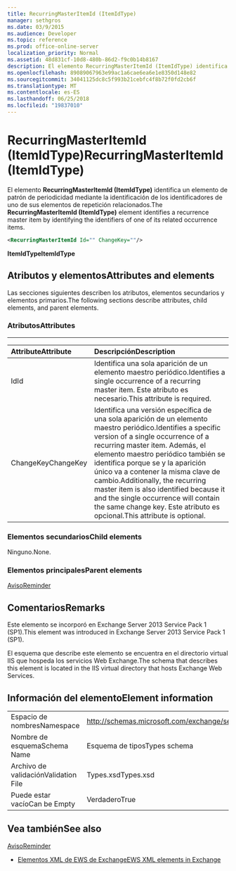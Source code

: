 ```yaml
---
title: RecurringMasterItemId (ItemIdType)
manager: sethgros
ms.date: 03/9/2015
ms.audience: Developer
ms.topic: reference
ms.prod: office-online-server
localization_priority: Normal
ms.assetid: 48d831cf-10d8-480b-86d2-f9c0b14b8167
description: El elemento RecurringMasterItemId (ItemIdType) identifica un elemento de patrón de periodicidad mediante la identificación de los identificadores de uno de sus elementos de repetición relacionados.
ms.openlocfilehash: 89089067963e99ac1a6cae6ea6e1e8350d148e82
ms.sourcegitcommit: 34041125dc8c5f993b21cebfc4f8b72f0fd2cb6f
ms.translationtype: MT
ms.contentlocale: es-ES
ms.lasthandoff: 06/25/2018
ms.locfileid: "19837010"
---
```

# <a name="recurringmasteritemid-itemidtype"></a><span data-ttu-id="77f4b-103">RecurringMasterItemId (ItemIdType)</span><span class="sxs-lookup"><span data-stu-id="77f4b-103">RecurringMasterItemId (ItemIdType)</span></span>

<span data-ttu-id="77f4b-104">El elemento **RecurringMasterItemId (ItemIdType)** identifica un elemento de patrón de periodicidad mediante la identificación de los identificadores de uno de sus elementos de repetición relacionados.</span><span class="sxs-lookup"><span data-stu-id="77f4b-104">The **RecurringMasterItemId (ItemIdType)** element identifies a recurrence master item by identifying the identifiers of one of its related occurrence items.</span></span> 
  
```XML
<RecurringMasterItemId Id="" ChangeKey=""/>
```

 <span data-ttu-id="77f4b-105">**ItemIdType**</span><span class="sxs-lookup"><span data-stu-id="77f4b-105">**ItemIdType**</span></span>
## <a name="attributes-and-elements"></a><span data-ttu-id="77f4b-106">Atributos y elementos</span><span class="sxs-lookup"><span data-stu-id="77f4b-106">Attributes and elements</span></span>

<span data-ttu-id="77f4b-107">Las secciones siguientes describen los atributos, elementos secundarios y elementos primarios.</span><span class="sxs-lookup"><span data-stu-id="77f4b-107">The following sections describe attributes, child elements, and parent elements.</span></span>
  
### <a name="attributes"></a><span data-ttu-id="77f4b-108">Atributos</span><span class="sxs-lookup"><span data-stu-id="77f4b-108">Attributes</span></span>

****

|<span data-ttu-id="77f4b-109">**Attribute**</span><span class="sxs-lookup"><span data-stu-id="77f4b-109">**Attribute**</span></span>|<span data-ttu-id="77f4b-110">**Descripción**</span><span class="sxs-lookup"><span data-stu-id="77f4b-110">**Description**</span></span>|
|:-----|:-----|
|<span data-ttu-id="77f4b-111">Id</span><span class="sxs-lookup"><span data-stu-id="77f4b-111">Id</span></span>  <br/> |<span data-ttu-id="77f4b-112">Identifica una sola aparición de un elemento maestro periódico.</span><span class="sxs-lookup"><span data-stu-id="77f4b-112">Identifies a single occurrence of a recurring master item.</span></span> <span data-ttu-id="77f4b-113">Este atributo es necesario.</span><span class="sxs-lookup"><span data-stu-id="77f4b-113">This attribute is required.</span></span>  <br/> |
|<span data-ttu-id="77f4b-114">ChangeKey</span><span class="sxs-lookup"><span data-stu-id="77f4b-114">ChangeKey</span></span>  <br/> |<span data-ttu-id="77f4b-115">Identifica una versión específica de una sola aparición de un elemento maestro periódico.</span><span class="sxs-lookup"><span data-stu-id="77f4b-115">Identifies a specific version of a single occurrence of a recurring master item.</span></span> <span data-ttu-id="77f4b-116">Además, el elemento maestro periódico también se identifica porque se y la aparición único va a contener la misma clave de cambio.</span><span class="sxs-lookup"><span data-stu-id="77f4b-116">Additionally, the recurring master item is also identified because it and the single occurrence will contain the same change key.</span></span> <span data-ttu-id="77f4b-117">Este atributo es opcional.</span><span class="sxs-lookup"><span data-stu-id="77f4b-117">This attribute is optional.</span></span>  <br/> |
   
### <a name="child-elements"></a><span data-ttu-id="77f4b-118">Elementos secundarios</span><span class="sxs-lookup"><span data-stu-id="77f4b-118">Child elements</span></span>

<span data-ttu-id="77f4b-119">Ninguno.</span><span class="sxs-lookup"><span data-stu-id="77f4b-119">None.</span></span>
  
### <a name="parent-elements"></a><span data-ttu-id="77f4b-120">Elementos principales</span><span class="sxs-lookup"><span data-stu-id="77f4b-120">Parent elements</span></span>

[<span data-ttu-id="77f4b-121">Aviso</span><span class="sxs-lookup"><span data-stu-id="77f4b-121">Reminder</span></span>](reminder.md)
  
## <a name="remarks"></a><span data-ttu-id="77f4b-122">Comentarios</span><span class="sxs-lookup"><span data-stu-id="77f4b-122">Remarks</span></span>

<span data-ttu-id="77f4b-123">Este elemento se incorporó en Exchange Server 2013 Service Pack 1 (SP1).</span><span class="sxs-lookup"><span data-stu-id="77f4b-123">This element was introduced in Exchange Server 2013 Service Pack 1 (SP1).</span></span>
  
<span data-ttu-id="77f4b-124">El esquema que describe este elemento se encuentra en el directorio virtual IIS que hospeda los servicios Web Exchange.</span><span class="sxs-lookup"><span data-stu-id="77f4b-124">The schema that describes this element is located in the IIS virtual directory that hosts Exchange Web Services.</span></span>
  
## <a name="element-information"></a><span data-ttu-id="77f4b-125">Información del elemento</span><span class="sxs-lookup"><span data-stu-id="77f4b-125">Element information</span></span>

|||
|:-----|:-----|
|<span data-ttu-id="77f4b-126">Espacio de nombres</span><span class="sxs-lookup"><span data-stu-id="77f4b-126">Namespace</span></span>  <br/> |http://schemas.microsoft.com/exchange/services/2006/types  <br/> |
|<span data-ttu-id="77f4b-127">Nombre de esquema</span><span class="sxs-lookup"><span data-stu-id="77f4b-127">Schema Name</span></span>  <br/> |<span data-ttu-id="77f4b-128">Esquema de tipos</span><span class="sxs-lookup"><span data-stu-id="77f4b-128">Types schema</span></span>  <br/> |
|<span data-ttu-id="77f4b-129">Archivo de validación</span><span class="sxs-lookup"><span data-stu-id="77f4b-129">Validation File</span></span>  <br/> |<span data-ttu-id="77f4b-130">Types.xsd</span><span class="sxs-lookup"><span data-stu-id="77f4b-130">Types.xsd</span></span>  <br/> |
|<span data-ttu-id="77f4b-131">Puede estar vacío</span><span class="sxs-lookup"><span data-stu-id="77f4b-131">Can be Empty</span></span>  <br/> |<span data-ttu-id="77f4b-132">Verdadero</span><span class="sxs-lookup"><span data-stu-id="77f4b-132">True</span></span>  <br/> |
   
## <a name="see-also"></a><span data-ttu-id="77f4b-133">Vea también</span><span class="sxs-lookup"><span data-stu-id="77f4b-133">See also</span></span>



[<span data-ttu-id="77f4b-134">Aviso</span><span class="sxs-lookup"><span data-stu-id="77f4b-134">Reminder</span></span>](reminder.md)


- [<span data-ttu-id="77f4b-135">Elementos XML de EWS de Exchange</span><span class="sxs-lookup"><span data-stu-id="77f4b-135">EWS XML elements in Exchange</span></span>](ews-xml-elements-in-exchange.md)

